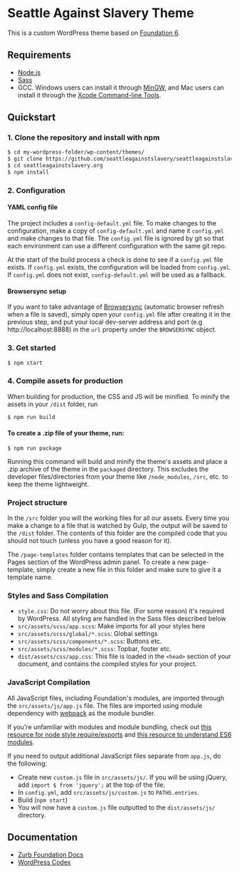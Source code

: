 # Seattle Against Slavery Theme

This is a custom WordPress theme based on [Foundation 6](https://foundation.zurb.com/sites.html).

## Requirements

- [Node.js](http://nodejs.org)
- [Sass](http://Sass-lang.com/)
- GCC. Windows users can install it through [MinGW](http://www.mingw.org/), and Mac users can install it through the [Xcode Command-line Tools](http://osxdaily.com/2014/02/12/install-command-line-tools-mac-os-x/).

## Quickstart

### 1. Clone the repository and install with npm

```bash
$ cd my-wordpress-folder/wp-content/themes/
$ git clone https://github.com/seattleagainstslavery/seattleagainstslavery.org.git
$ cd seattleagainstslavery.org
$ npm install
```

### 2. Configuration

#### YAML config file

The project includes a `config-default.yml` file. To make changes to the configuration, make a copy of `config-default.yml` and name it `config.yml` and make changes to that file. The `config.yml` file is ignored by git so that each environment can use a different configuration with the same git repo.

At the start of the build process a check is done to see if a `config.yml` file exists. If `config.yml` exists, the configuration will be loaded from `config.yml`. If `config.yml` does not exist, `config-default.yml` will be used as a fallback.

#### Browsersync setup

If you want to take advantage of [Browsersync](https://www.browsersync.io/) (automatic browser refresh when a file is saved), simply open your `config.yml` file after creating it in the previous step, and put your local dev-server address and port (e.g http://localhost:8888) in the `url` property under the `BROWSERSYNC` object.

### 3. Get started

```bash
$ npm start
```

### 4. Compile assets for production

When building for production, the CSS and JS will be minified. To minify the assets in your `/dist` folder, run

```bash
$ npm run build
```

#### To create a .zip file of your theme, run:

```
$ npm run package
```

Running this command will build and minify the theme's assets and place a .zip archive of the theme in the `packaged` directory. This excludes the developer files/directories from your theme like `/node_modules`, `/src`, etc. to keep the theme lightweight.

### Project structure

In the `/src` folder you will the working files for all our assets. Every time you make a change to a file that is watched by Gulp, the output will be saved to the `/dist` folder. The contents of this folder are the compiled code that you should not touch (unless you have a good reason for it).

The `/page-templates` folder contains templates that can be selected in the Pages section of the WordPress admin panel. To create a new page-template, simply create a new file in this folder and make sure to give it a template name.

### Styles and Sass Compilation

- `style.css`: Do not worry about this file. (For some reason) it's required by WordPress. All styling are handled in the Sass files described below
- `src/assets/scss/app.scss`: Make imports for all your styles here
- `src/assets/scss/global/*.scss`: Global settings
- `src/assets/scss/components/*.scss`: Buttons etc.
- `src/assets/scss/modules/*.scss`: Topbar, footer etc.
- `dist/assets/css/app.css`: This file is loaded in the `<head>` section of your document, and contains the compiled styles for your project.

### JavaScript Compilation

All JavaScript files, including Foundation's modules, are imported through the `src/assets/js/app.js` file. The files are imported using module dependency with [webpack](https://webpack.js.org/) as the module bundler.

If you're unfamiliar with modules and module bundling, check out [this resource for node style require/exports](http://openmymind.net/2012/2/3/Node-Require-and-Exports/) and [this resource to understand ES6 modules](http://exploringjs.com/es6/ch_modules.html).

If you need to output additional JavaScript files separate from `app.js`, do the following:

- Create new `custom.js` file in `src/assets/js/`. If you will be using jQuery, add `import $ from 'jquery';` at the top of the file.
- In `config.yml`, add `src/assets/js/custom.js` to `PATHS.entries`.
- Build (`npm start`)
- You will now have a `custom.js` file outputted to the `dist/assets/js/` directory.

## Documentation

- [Zurb Foundation Docs](http://foundation.zurb.com/docs/)
- [WordPress Codex](http://codex.wordpress.org/)
